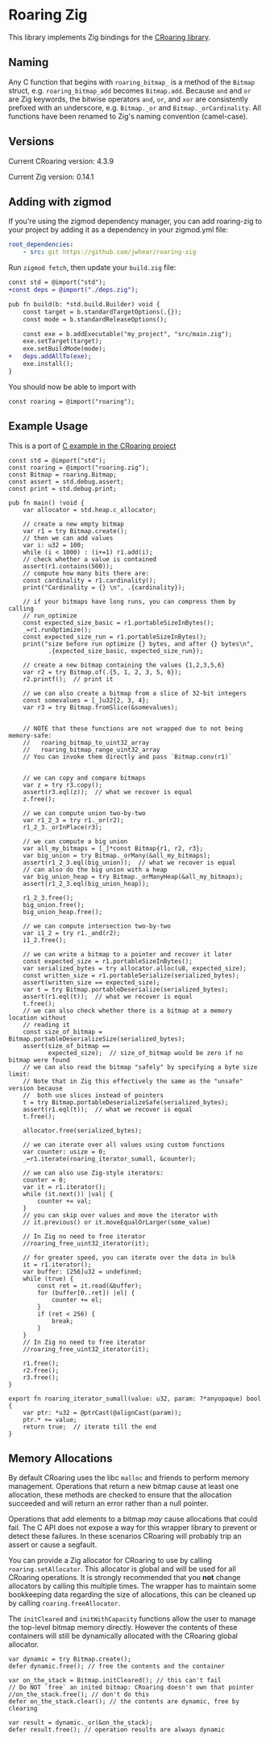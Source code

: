 # Roaring Zig
This library implements Zig bindings for the [CRoaring library](https://github.com/RoaringBitmap/CRoaring).

## Naming
Any C function that begins with `roaring_bitmap_` is a method of the `Bitmap` struct, e.g. `roaring_bitmap_add` becomes `Bitmap.add`.  Because `and` and `or` are Zig keywords, the bitwise operators `and`, `or`, and `xor` are consistently prefixed with an underscore, e.g. `Bitmap._or` and `Bitmap._orCardinality`.  All functions have been renamed to Zig's naming convention (camel-case).

## Versions
Current CRoaring version: 4.3.9

Current Zig version: 0.14.1

## Adding with zigmod
If you're using the zigmod dependency manager, you can add roaring-zig to your project by adding it as a dependency in your zigmod.yml file:

```yaml
root_dependencies:
    - src: git https://github.com/jwhear/roaring-zig
```

Run `zigmod fetch`, then update your `build.zig` file:

```diff
const std = @import("std");
+const deps = @import("./deps.zig");

pub fn build(b: *std.build.Builder) void {
    const target = b.standardTargetOptions(.{});
    const mode = b.standardReleaseOptions();

    const exe = b.addExecutable("my_project", "src/main.zig");
    exe.setTarget(target);
    exe.setBuildMode(mode);
+   deps.addAllTo(exe);
    exe.install();
}
```

You should now be able to import with

```zig
const roaring = @import("roaring");
```

## Example Usage
This is a port of [C example in the CRoaring project](https://github.com/RoaringBitmap/CRoaring#example-c)
```zig
const std = @import("std");
const roaring = @import("roaring.zig");
const Bitmap = roaring.Bitmap;
const assert = std.debug.assert;
const print = std.debug.print;

pub fn main() !void {
    var allocator = std.heap.c_allocator;

    // create a new empty bitmap
    var r1 = try Bitmap.create();
    // then we can add values
    var i: u32 = 100;
    while (i < 1000) : (i+=1) r1.add(i);
    // check whether a value is contained
    assert(r1.contains(500));
    // compute how many bits there are:
    const cardinality = r1.cardinality();
    print("Cardinality = {} \n", .{cardinality});

    // if your bitmaps have long runs, you can compress them by calling
    // run_optimize
    const expected_size_basic = r1.portableSizeInBytes();
    _=r1.runOptimize();
    const expected_size_run = r1.portableSizeInBytes();
    print("size before run optimize {} bytes, and after {} bytes\n",
           .{expected_size_basic, expected_size_run});

    // create a new bitmap containing the values {1,2,3,5,6}
    var r2 = try Bitmap.of(.{5, 1, 2, 3, 5, 6});
    r2.printf();  // print it

    // we can also create a bitmap from a slice of 32-bit integers
    const somevalues = [_]u32{2, 3, 4};
    var r3 = try Bitmap.fromSlice(&somevalues);


    // NOTE that these functions are not wrapped due to not being memory-safe:
    //   roaring_bitmap_to_uint32_array
    //   roaring_bitmap_range_uint32_array
    // You can invoke them directly and pass `Bitmap.conv(r1)`


    // we can copy and compare bitmaps
    var z = try r3.copy();
    assert(r3.eql(z));  // what we recover is equal
    z.free();

    // we can compute union two-by-two
    var r1_2_3 = try r1._or(r2);
    r1_2_3._orInPlace(r3);

    // we can compute a big union
    var all_my_bitmaps = [_]*const Bitmap{r1, r2, r3};
    var big_union = try Bitmap._orMany(&all_my_bitmaps);
    assert(r1_2_3.eql(big_union));  // what we recover is equal
    // can also do the big union with a heap
    var big_union_heap = try Bitmap._orManyHeap(&all_my_bitmaps);
    assert(r1_2_3.eql(big_union_heap));

    r1_2_3.free();
    big_union.free();
    big_union_heap.free();

    // we can compute intersection two-by-two
    var i1_2 = try r1._and(r2);
    i1_2.free();

    // we can write a bitmap to a pointer and recover it later
    const expected_size = r1.portableSizeInBytes();
    var serialized_bytes = try allocator.alloc(u8, expected_size);
    const written_size = r1.portableSerialize(serialized_bytes);
    assert(written_size == expected_size);
    var t = try Bitmap.portableDeserialize(serialized_bytes);
    assert(r1.eql(t));  // what we recover is equal
    t.free();
    // we can also check whether there is a bitmap at a memory location without
    // reading it
    const size_of_bitmap = Bitmap.portableDeserializeSize(serialized_bytes);
    assert(size_of_bitmap ==
           expected_size);  // size_of_bitmap would be zero if no bitmap were found
    // we can also read the bitmap "safely" by specifying a byte size limit:
    // Note that in Zig this effectively the same as the "unsafe" version because
    //  both use slices instead of pointers
    t = try Bitmap.portableDeserializeSafe(serialized_bytes);
    assert(r1.eql(t));  // what we recover is equal
    t.free();

    allocator.free(serialized_bytes);

    // we can iterate over all values using custom functions
    var counter: usize = 0;
    _=r1.iterate(roaring_iterator_sumall, &counter);

    // we can also use Zig-style iterators:
    counter = 0;
    var it = r1.iterator();
    while (it.next()) |val| {
        counter += val;
    }
    // you can skip over values and move the iterator with
    // it.previous() or it.moveEqualOrLarger(some_value)

    // In Zig no need to free iterator
    //roaring_free_uint32_iterator(it);

    // for greater speed, you can iterate over the data in bulk
    it = r1.iterator();
    var buffer: [256]u32 = undefined;
    while (true) {
        const ret = it.read(&buffer);
        for (buffer[0..ret]) |el| {
            counter += el;
        }
        if (ret < 256) {
            break;
        }
    }
    // In Zig no need to free iterator
    //roaring_free_uint32_iterator(it);

    r1.free();
    r2.free();
    r3.free();
}

export fn roaring_iterator_sumall(value: u32, param: ?*anyopaque) bool {
    var ptr: *u32 = @ptrCast(@alignCast(param));
    ptr.* += value;
    return true;  // iterate till the end
}
```

## Memory Allocations
By default CRoaring uses the libc `malloc` and friends to perform memory management.  Operations that return a new bitmap cause at least one allocation, these methods are checked to ensure that the allocation succeeded and will return an error rather than a null pointer.

Operations that add elements to a bitmap *may* cause allocations that could fail.  The C API does not expose a way for this wrapper library to prevent or detect these failures.  In these scenarios CRoaring will probably trip an assert or cause a segfault.

You can provide a Zig allocator for CRoaring to use by calling `roaring.setAllocator`.  This allocator is global and will be used for all CRoaring operations.  It is strongly recommended that you **not** change allocators by calling this multiple times.  The wrapper has to maintain some bookkeeping data regarding the size of allocations, this can be cleaned up by calling `roaring.freeAllocator`.

The `initCleared` and `initWithCapacity` functions allow the user to manage the top-level bitmap memory directly.  However the contents of these containers will still be dynamically allocated with the CRoaring global allocator.

```zig
var dynamic = try Bitmap.create();
defer dynamic.free(); // free the contents and the container

var on_the_stack = Bitmap.initCleared(); // this can't fail
// Do NOT `free` an inited bitmap: CRoaring doesn't own that pointer
//on_the_stack.free(); // don't do this
defer on_the_stack.clear(); // the contents are dynamic, free by clearing

var result = dynamic._or(&on_the_stack);
defer result.free(); // operation results are always dynamic
```
